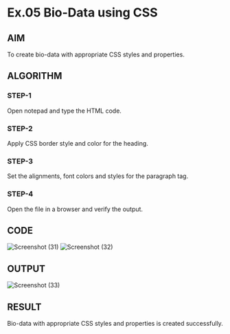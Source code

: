 # Ex.05 Bio-Data using CSS
## AIM
  To create bio-data with appropriate CSS styles and properties.

## ALGORITHM
### STEP-1
  Open notepad and type the HTML code.

### STEP-2
  Apply CSS border style and color for the heading.

### STEP-3
  Set the alignments, font colors and styles for the paragraph tag.

### STEP-4
  Open the file in a browser and verify the output.
  
## CODE
![Screenshot (31)](https://github.com/selvasachein/Ex05_Web-Design/assets/127816336/d7753f51-6063-4b88-ad93-e7f683d854e1)
![Screenshot (32)](https://github.com/selvasachein/Ex05_Web-Design/assets/127816336/cbe9481e-a51c-4481-b2ef-26d8b54daff7)


## OUTPUT
![Screenshot (33)](https://github.com/selvasachein/Ex05_Web-Design/assets/127816336/919d4437-afd9-45bb-9a11-3bd9e9668b0e)


## RESULT
  Bio-data with appropriate CSS styles and properties is created successfully.
